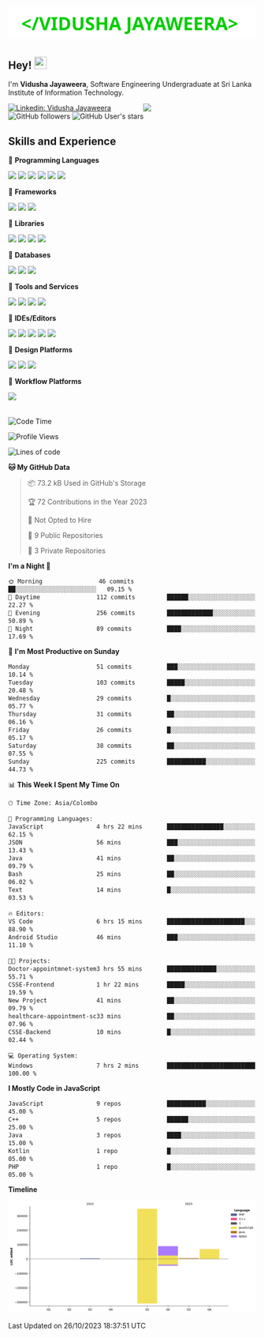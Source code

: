 <h1 align="center">
  <img src="https://raw.githubusercontent.com/Vidusha-Jayaweera/Vidusha-Jayaweera/master/name.svg" alt="Marton Lederer" />
</h1>

## Hey! <img src="https://media.giphy.com/media/hvRJCLFzcasrR4ia7z/giphy.gif" width="25px" height="25px">  
I'm <strong>Vidusha Jayaweera</strong>, Software Engineering Undergraduate at Sri Lanka Institute of Information Technology.

<img align='right' src="https://media.giphy.com/media/M9gbBd9nbDrOTu1Mqx/giphy.gif" width="230">


[![Linkedin: Vidusha Jayaweera](https://img.shields.io/badge/-Vidusha_Jayaweera-blue?style=flat-square&logo=Linkedin&logoColor=white&link=https://www.linkedin.com/in/vidusha-t-jayaweera/)](https://www.linkedin.com/in/vidusha-t-jayaweera/)
![GitHub followers](https://img.shields.io/github/followers/vidusha-jayaweera?style=social)
![GitHub User's stars](https://img.shields.io/github/stars/vidusha-jayaweera?style=social)

## Skills and Experience
🔴 <strong>Programming Languages</strong>

![](https://img.shields.io/badge/C-00599C?style=for-the-badge&logo=c&logoColor=white)
![](https://img.shields.io/badge/C%2B%2B-00599C?style=for-the-badge&logo=c%2B%2B&logoColor=white)
![](https://img.shields.io/badge/JavaScript-F7DF1E?style=for-the-badge&logo=javascript&logoColor=black)
![](https://img.shields.io/badge/Java-ED8B00?style=for-the-badge&logo=java&logoColor=white)
![](https://img.shields.io/badge/Kotlin-0095D5?&style=for-the-badge&logo=kotlin&logoColor=white)
![](https://img.shields.io/badge/PHP-777BB4?style=for-the-badge&logo=php&logoColor=white)

🔴 <strong>Frameworks</strong>

![](https://img.shields.io/badge/Spring-6DB33F?style=for-the-badge&logo=spring&logoColor=white)
![](https://img.shields.io/badge/Spring_Boot-F2F4F9?style=for-the-badge&logo=spring-boot)
![](https://img.shields.io/badge/Bootstrap-563D7C?style=for-the-badge&logo=bootstrap&logoColor=white)

🔴 <strong>Libraries</strong>

![](https://img.shields.io/badge/Express.js-000000?style=for-the-badge&logo=express&logoColor=white)
![](https://img.shields.io/badge/React-20232A?style=for-the-badge&logo=react&logoColor=61DAFB)
![](https://img.shields.io/badge/Node.js-339933?style=for-the-badge&logo=nodedotjs&logoColor=white)
![](https://img.shields.io/badge/Material--UI-0081CB?style=for-the-badge&logo=material-ui&logoColor=white)

🔴 <strong>Databases</strong>

![](	https://img.shields.io/badge/MongoDB-4EA94B?style=for-the-badge&logo=mongodb&logoColor=white)
![](	https://img.shields.io/badge/SQLite-07405E?style=for-the-badge&logo=sqlite&logoColor=white)
![](	https://img.shields.io/badge/MySQL-00000F?style=for-the-badge&logo=mysql&logoColor=white)

🔴 <strong>Tools and Services</strong>

![](https://img.shields.io/badge/Git-F05032?style=for-the-badge&logo=git&logoColor=white)
![](https://img.shields.io/badge/Postman-FF6C37?style=for-the-badge&logo=postman&logoColor=white)
![](https://img.shields.io/badge/Insomnia-black?style=for-the-badge&logo=insomnia&logoColor=5849BE)
![](https://img.shields.io/badge/firebase-ffca28?style=for-the-badge&logo=firebase&logoColor=white)

🔴 <strong>IDEs/Editors</strong>

![](https://img.shields.io/badge/Visual_Studio_Code-0078D4?style=for-the-badge&logo=visual%20studio%20code&logoColor=white)
![](https://img.shields.io/badge/IntelliJ_IDEA-000000.svg?style=for-the-badge&logo=intellij-idea&logoColor=white)
![](https://img.shields.io/badge/Android%20Studio-3DDC84.svg?style=for-the-badge&logo=android-studio&logoColor=white)
![](https://img.shields.io/badge/Eclipse-2C2255?style=for-the-badge&logo=eclipse&logoColor=white)
![](https://img.shields.io/badge/sublime_text-%23575757.svg?&style=for-the-badge&logo=sublime-text&logoColor=important)

🔴 <strong>Design Platforms</strong>

![](https://img.shields.io/badge/Canva-%2300C4CC.svg?&style=for-the-badge&logo=Canva&logoColor=white)
![](https://img.shields.io/badge/Figma-F24E1E?style=for-the-badge&logo=figma&logoColor=white)
![](https://img.shields.io/badge/Adobe%20Photoshop-31A8FF?style=for-the-badge&logo=Adobe%20Photoshop&logoColor=black)

🔴 <strong>Workflow Platforms</strong>

![](https://img.shields.io/badge/Jira-0052CC?style=for-the-badge&logo=Jira&logoColor=white)
<br><br>

<!--START_SECTION:waka-->
![Code Time](http://img.shields.io/badge/Code%20Time-63%20hrs%2029%20mins-blue)

![Profile Views](http://img.shields.io/badge/Profile%20Views-0-blue)

![Lines of code](https://img.shields.io/badge/From%20Hello%20World%20I%27ve%20Written-514.0%20thousand%20lines%20of%20code-blue)

**🐱 My GitHub Data** 

> 📦 73.2 kB Used in GitHub's Storage 
 > 
> 🏆 72 Contributions in the Year 2023
 > 
> 🚫 Not Opted to Hire
 > 
> 📜 9 Public Repositories 
 > 
> 🔑 3 Private Repositories 
 > 
**I'm a Night 🦉** 

```text
🌞 Morning                46 commits          ██░░░░░░░░░░░░░░░░░░░░░░░   09.15 % 
🌆 Daytime                112 commits         ██████░░░░░░░░░░░░░░░░░░░   22.27 % 
🌃 Evening                256 commits         █████████████░░░░░░░░░░░░   50.89 % 
🌙 Night                  89 commits          ████░░░░░░░░░░░░░░░░░░░░░   17.69 % 
```
📅 **I'm Most Productive on Sunday** 

```text
Monday                   51 commits          ███░░░░░░░░░░░░░░░░░░░░░░   10.14 % 
Tuesday                  103 commits         █████░░░░░░░░░░░░░░░░░░░░   20.48 % 
Wednesday                29 commits          █░░░░░░░░░░░░░░░░░░░░░░░░   05.77 % 
Thursday                 31 commits          ██░░░░░░░░░░░░░░░░░░░░░░░   06.16 % 
Friday                   26 commits          █░░░░░░░░░░░░░░░░░░░░░░░░   05.17 % 
Saturday                 38 commits          ██░░░░░░░░░░░░░░░░░░░░░░░   07.55 % 
Sunday                   225 commits         ███████████░░░░░░░░░░░░░░   44.73 % 
```


📊 **This Week I Spent My Time On** 

```text
🕑︎ Time Zone: Asia/Colombo

💬 Programming Languages: 
JavaScript               4 hrs 22 mins       ████████████████░░░░░░░░░   62.15 % 
JSON                     56 mins             ███░░░░░░░░░░░░░░░░░░░░░░   13.43 % 
Java                     41 mins             ██░░░░░░░░░░░░░░░░░░░░░░░   09.79 % 
Bash                     25 mins             ██░░░░░░░░░░░░░░░░░░░░░░░   06.02 % 
Text                     14 mins             █░░░░░░░░░░░░░░░░░░░░░░░░   03.53 % 

🔥 Editors: 
VS Code                  6 hrs 15 mins       ██████████████████████░░░   88.90 % 
Android Studio           46 mins             ███░░░░░░░░░░░░░░░░░░░░░░   11.10 % 

🐱‍💻 Projects: 
Doctor-appointmnet-system3 hrs 55 mins       ██████████████░░░░░░░░░░░   55.71 % 
CSSE-Frontend            1 hr 22 mins        █████░░░░░░░░░░░░░░░░░░░░   19.59 % 
New Project              41 mins             ██░░░░░░░░░░░░░░░░░░░░░░░   09.79 % 
healthcare-appointment-sc33 mins             ██░░░░░░░░░░░░░░░░░░░░░░░   07.96 % 
CSSE-Backend             10 mins             █░░░░░░░░░░░░░░░░░░░░░░░░   02.44 % 

💻 Operating System: 
Windows                  7 hrs 2 mins        █████████████████████████   100.00 % 
```

**I Mostly Code in JavaScript** 

```text
JavaScript               9 repos             ███████████░░░░░░░░░░░░░░   45.00 % 
C++                      5 repos             ██████░░░░░░░░░░░░░░░░░░░   25.00 % 
Java                     3 repos             ████░░░░░░░░░░░░░░░░░░░░░   15.00 % 
Kotlin                   1 repo              █░░░░░░░░░░░░░░░░░░░░░░░░   05.00 % 
PHP                      1 repo              █░░░░░░░░░░░░░░░░░░░░░░░░   05.00 % 
```



**Timeline**

![Lines of Code chart](https://raw.githubusercontent.com/Vidusha-Jayaweera/Vidusha-Jayaweera/main/assets/bar_graph.png)


 Last Updated on 26/10/2023 18:37:51 UTC
<!--END_SECTION:waka-->
